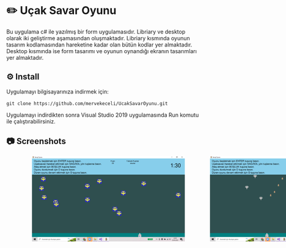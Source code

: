 # ✏️ Uçak Savar Oyunu

Bu uygulama c# ile yazılmış bir form uygulamasıdır. Libriary ve desktop olarak iki geliştirme aşamasından oluşmaktadır. Libriary kısmında oyunun tasarım kodlamasından hareketine kadar olan bütün kodlar yer almaktadır. Desktop kısmında ise form tasarımı ve oyunun oynandığı ekranın tasarımları yer almaktadır.


## ⚙️ Install

Uygulamayı bilgisayarınıza indirmek için:
```
git clone https://github.com/mervekeceli/UcakSavarOyunu.git
```
Uygulamayı indirdikten sonra Visual Studio 2019 uygulamasında Run komutu ile çalıştırabilirsiniz.

## 📷 Screenshots

<div style="display: flex; width: 1000px; justify-content: space-evenly;">
  <img src="https://github.com/mervekeceli/UcakSavarOyunu/blob/main/img/Ekran%20G%C3%B6r%C3%BCnt%C3%BCs%C3%BC%20(125).png" width="400px;" alt=""/>
  <img src="https://github.com/mervekeceli/UcakSavarOyunu/blob/main/img/Ekran%20G%C3%B6r%C3%BCnt%C3%BCs%C3%BC%20(126).png" width="400px;" alt=""/>
</div>



